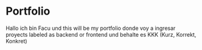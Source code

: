 # Portfolio

Hallo ich bin Facu und this will be my portfolio donde voy a ingresar proyects labeled as backend or frontend und behalte es KKK (Kurz, Korrekt, Konkret)
